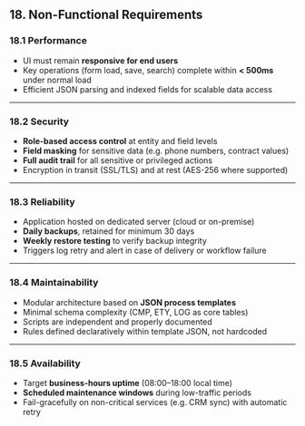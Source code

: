 ## 18. Non-Functional Requirements

### 18.1 Performance  
- UI must remain **responsive for end users**
- Key operations (form load, save, search) complete within **< 500ms** under normal load
- Efficient JSON parsing and indexed fields for scalable data access

---

### 18.2 Security  
- **Role-based access control** at entity and field levels  
- **Field masking** for sensitive data (e.g. phone numbers, contract values)  
- **Full audit trail** for all sensitive or privileged actions  
- Encryption in transit (SSL/TLS) and at rest (AES-256 where supported)

---

### 18.3 Reliability  
- Application hosted on dedicated server (cloud or on-premise)  
- **Daily backups**, retained for minimum 30 days  
- **Weekly restore testing** to verify backup integrity  
- Triggers log retry and alert in case of delivery or workflow failure

---

### 18.4 Maintainability  
- Modular architecture based on **JSON process templates**  
- Minimal schema complexity (CMP, ETY, LOG as core tables)  
- Scripts are independent and properly documented  
- Rules defined declaratively within template JSON, not hardcoded

---

### 18.5 Availability  
- Target **business-hours uptime** (08:00–18:00 local time)  
- **Scheduled maintenance windows** during low-traffic periods  
- Fail-gracefully on non-critical services (e.g. CRM sync) with automatic retry


